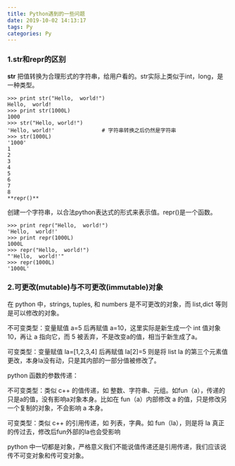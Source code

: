 ```yaml
---
title: Python遇到的一些问题
date: 2019-10-02 14:13:17
tags: Py
categories: Py
---
```


### 1.**str**和**repr**的区别

**str**
把值转换为合理形式的字符串，给用户看的。str实际上类似于int，long，是一种类型。
```
>>> print str("Hello,  world!")
Hello,  world!            
>>> print str(1000L)
1000                         
>>> str("Hello, world!")
'Hello, world!'               # 字符串转换之后仍然是字符串
>>> str(1000L)
'1000'
1
2
3
4
5
6
7
8
**repr()**
```

创建一个字符串，以合法python表达式的形式来表示值。repr()是一个函数。
```
>>> print repr("Hello,  world!")
'Hello,  world!'
>>> print repr(1000L)
1000L
>>> repr("Hello,  world!")
"'Hello,  world!'"
>>> repr(1000L)
'1000L'
```
### 2.可更改(mutable)与不可更改(immutable)对象
在 python 中，strings, tuples, 和 numbers 是不可更改的对象，而 list,dict 等则是可以修改的对象。

不可变类型：变量赋值 a=5 后再赋值 a=10，这里实际是新生成一个 int 值对象 10，再让 a 指向它，而 5 被丢弃，不是改变a的值，相当于新生成了a。

可变类型：变量赋值 la=[1,2,3,4] 后再赋值 la[2]=5 则是将 list la 的第三个元素值更改，本身la没有动，只是其内部的一部分值被修改了。

python 函数的参数传递：

不可变类型：类似 c++ 的值传递，如 整数、字符串、元组。如fun（a），传递的只是a的值，没有影响a对象本身。比如在 fun（a）内部修改 a 的值，只是修改另一个复制的对象，不会影响 a 本身。

可变类型：类似 c++ 的引用传递，如 列表，字典。如 fun（la），则是将 la 真正的传过去，修改后fun外部的la也会受影响

python 中一切都是对象，严格意义我们不能说值传递还是引用传递，我们应该说传不可变对象和传可变对象。
